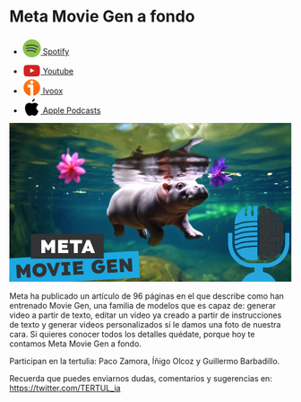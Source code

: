 # Meta Movie Gen a fondo

- [<img src="../../../res/spotify-icon-256.webp" alt="spotify_logo" width="32" style="position: relative; top: 5px;"> Spotify](https://open.spotify.com/episode/6jxGSVMzqo8K9qV302axtR?si=n4o7vAMhSf2UeT4VDwxunQ)
- [<img src="../../../res/youtube-icon-256.png" alt="youtube_logo" width="32" style="position: relative; top: 10px;"> Youtube](https://youtu.be/3iYIpJ-B4Cw)
- [<img src="../../../res/ivoox-icon-256.webp" alt="ivoox_logo" width="32" style="position: relative; top: 5px;"> Ivoox](https://go.ivoox.com/rf/135693342)
- [<img src="../../../res/apple-icon-256.webp" alt="apple_logo" width="32" style="position: relative; top: 5px;"> Apple Podcasts](https://podcasts.apple.com/us/podcast/meta-movie-gen-a-fondo/id1669083682?i=1000676186422)

![movie gen](res/2024-11-08-09-36-32.png)

Meta ha publicado un artículo de 96 páginas en el que describe como han entrenado Movie Gen, una familia de modelos que es capaz de: generar video a partir de texto, editar un video ya creado a partir de instrucciones de texto y generar videos personalizados si le damos una foto de nuestra cara. Si quieres conocer todos los detalles quédate, porque hoy te contamos Meta Movie Gen a fondo.

Participan en la tertulia: Paco Zamora, Íñigo Olcoz y Guillermo Barbadillo.

Recuerda que puedes enviarnos dudas, comentarios y sugerencias en: <https://twitter.com/TERTUL_ia>